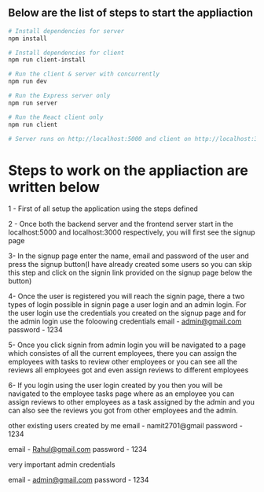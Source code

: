 ## Below are the list of steps to start the appliaction

``` bash
# Install dependencies for server
npm install

# Install dependencies for client
npm run client-install

# Run the client & server with concurrently
npm run dev

# Run the Express server only
npm run server

# Run the React client only
npm run client

# Server runs on http://localhost:5000 and client on http://localhost:3000
```

# Steps to work on the appliaction are written below
 1 - First of all setup the application using the steps defined 
 
 2 - Once both the backend server and the frontend server start in the localhost:5000 and localhost:3000 respectively, you will first see the signup page

 3- In the signup page enter the name, email and password of the user and press the signup button(I have already created some users so you can skip this step and click on the signin link provided on the signup page below the button)

 4- Once the user is registered you will reach the signin page, there a two types of login possible in signin page a user login and an admin login. For the user login use the credentials you created on the signup page and for the admin login use the foloowing credentials
 email - admin@gmail.com
 password - 1234

 5- Once you click signin from admin login you will be navigated to a page which consistes of all the current employees, there you can assign the employees with tasks to review other employees or you can see all the reviews all employees got and even assign reviews to different employees

 6- If you login using the user login created by you then you will be navigated to the employee tasks page where as an employee you can assign reviews to other employees as a task assigned by the admin and you can also see the reviews you got from other employees and the admin.

 other existing users created by me
 email - namit2701@gmail
 password - 1234

 email - Rahul@gmail.com
 password - 1234

 very important admin credentials
 
 email - admin@gmail.com
 password - 1234
